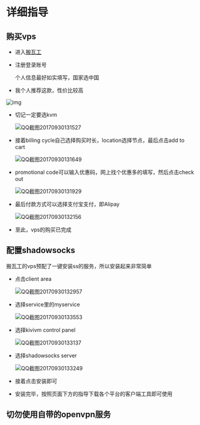 # 详细指导

## 购买vps

* 进入[搬瓦工](https://bwh1.net/)

* 注册登录账号

  个人信息最好如实填写，国家选中国

* 我个人推荐这款，性价比较高

![img](file:///C:\Users\lo\AppData\Roaming\Tencent\Users\768693436\QQ\WinTemp\RichOle\4LJP`%UWU}[E_E9{H(C)GQM.png)

* 切记一定要选kvm

  ![QQ截图20170930131527](C:\Users\lo\Pictures\QQ截图20170930131527.png)

* 接着billing cycle自己选择购买时长，location选择节点，最后点击add to cart

  ![QQ截图20170930131649](C:\Users\lo\Pictures\QQ截图20170930131649.png)

* promotional code可以输入优惠码，网上找个优惠多的填写，然后点击check out

  ![QQ截图20170930131929](C:\Users\lo\Pictures\QQ截图20170930131929.png)

* 最后付款方式可以选择支付宝支付，即Alipay

  ![QQ截图20170930132156](C:\Users\lo\Pictures\QQ截图20170930132156.png)

* 至此，vps的购买已完成

## 配置shadowsocks

搬瓦工的vps预配了一键安装ss的服务，所以安装起来非常简单

* 点击client area

  ![QQ截图20170930132957](C:\Users\lo\Pictures\QQ截图20170930132957.png)

* 选择service里的myservice

  ![QQ截图20170930133553](C:\Users\lo\Pictures\QQ截图20170930133553.png)

* 选择kivivm control panel

  ![QQ截图20170930133137](C:\Users\lo\Pictures\QQ截图20170930133137.png)

* 选择shadowsocks server

  ![QQ截图20170930133249](C:\Users\lo\Pictures\QQ截图20170930133249.png)

* 接着点击安装即可

* 安装完毕，按照页面下方的指导下载各个平台的客户端工具即可使用

## 切勿使用自带的openvpn服务

  ​